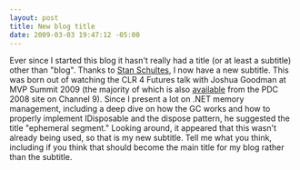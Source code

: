 ```yaml
---
layout: post
title: New blog title
date: 2009-03-03 19:47:12 -05:00
---
```


Ever since I started this blog it hasn't really had a title (or at least a subtitle) other than "blog". Thanks to [Stan Schultes](http://www.vbnetexpert.com/), I now have a new subtitle. This was born out of watching the CLR 4 Futures talk with Joshua Goodman at MVP Summit 2009 (the majority of which is also [available](http://channel9.msdn.com/pdc2008/PC49/) from the PDC 2008 site on Channel 9). Since I present a lot on .NET memory management, including a deep dive on how the GC works and how to properly implement IDisposable and the dispose pattern, he suggested the title "ephemeral segment." Looking around, it appeared that this wasn't already being used, so that is my new subtitle. Tell me what you think, including if you think that should become the main title for my blog rather than the subtitle.
